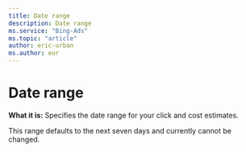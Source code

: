 ```yaml
---
title: Date range
description: Date range
ms.service: "Bing-Ads"
ms.topic: "article"
author: eric-urban
ms.author: eur
---
```


# Date range

**What it is:** Specifies the date range for your click and cost estimates.

This range defaults to the next seven days and currently cannot be changed.


